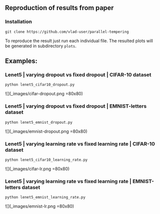 ## Reproduction of results from paper

### Installation
```
git clone https://github.com/vlad-user/parallel-tempering
```

To reproduce the result just run each individual file. The resulted plots will be generated in subdirectory `plots`.

## Examples:

### Lenet5 | varying dropout vs fixed dropout | CIFAR-10 dataset
```
python lenet5_cifar10_dropout.py
```
![](_images/cifar-dropout.png =80x80)

### Lenet5 | varying dropout vs fixed dropout | EMNIST-letters dataset
```
python lenet5_emnist_dropout.py
```
![](_images/emnist-dropout.png =80x80)
### Lenet5 | varying learning rate vs fixed learning rate | CIFAR-10 dataset
```
python lenet5_cifar10_learning_rate.py
```
![](_images/cifar-lr.png =80x80)
### Lenet5 | varying learning rate vs fixed learning rate | EMNIST-letters dataset
```
python lenet5_emnist_learning_rate.py
```
![](_images/emnist-lr.png =80x80)
